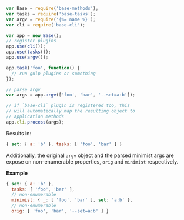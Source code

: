```js
var Base = require('base-methods');
var tasks = require('base-tasks');
var argv = require('{%= name %}');
var cli = require('base-cli');

var app = new Base();
// register plugins 
app.use(cli());
app.use(tasks());
app.use(argv());

app.task('foo', function() {
  // run gulp plugins or something
});

// parse argv
var args = app.argv(['foo', 'bar', '--set=a:b']);

// if `base-cli` plugin is registered too, this
// will automatically map the resulting object to
// application methods
app.cli.process(args);
```

Results in:

```js
{ set: { a: 'b' }, tasks: [ 'foo', 'bar' ] }
```

Additionally, the original `argv` object and the parsed minimist args are expose on non-enumerable properties, `orig` and `minimist` respectively.

**Example**

```js
{ set: { a: 'b' },
  tasks: [ 'foo', 'bar' ],
  // non-enumerable
  minimist: { _: [ 'foo', 'bar' ], set: 'a:b' },
  // non-enumerable
  orig: [ 'foo', 'bar', '--set=a:b' ] }
```
